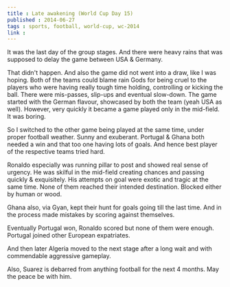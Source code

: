 ```yaml
---
title : Late awakening (World Cup Day 15)
published : 2014-06-27
tags : sports, football, world-cup, wc-2014
link :
---
```


It was the last day of the group stages. And there were heavy rains that was supposed to delay the game between USA & Germany.

That didn't happen. And also the game did not went into a draw, like I was hoping. Both of the teams could blame rain Gods for being cruel to the players who were having really tough time holding, controlling or kicking the ball. There were mis-passes, slip-ups and eventual slow-down. The game started with the German flavour, showcased by both the team (yeah USA as well). However, very quickly it became a game played only in the mid-field. It was boring.

So I switched to the other game being played at the same time, under proper football weather. Sunny and exuberant. Portugal & Ghana both needed a win and that too one having lots of goals. And hence best player of the respective teams tried hard.

Ronaldo especially was running pillar to post and showed real sense of urgency. He was skilful in the mid-field creating chances and passing quickly & exquisitely. His attempts on goal were exotic and tragic at the same time. None of them reached their intended destination. Blocked either by human or wood.

Ghana also, via Gyan, kept their hunt for goals going till the last time. And in the process made mistakes by scoring against themselves.

Eventually Portugal won, Ronaldo scored but none of them were enough. Portugal joined other European expatriates.

And then later Algeria moved to the next stage after a long wait and with commendable aggressive gameplay.

Also, Suarez is debarred from anything football for the next 4 months. May the peace be with him.

